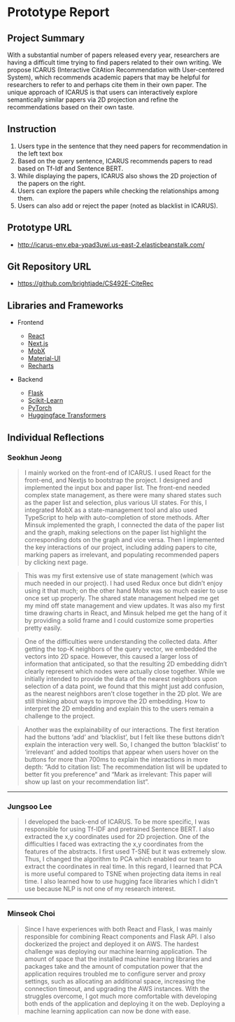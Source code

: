 # Prototype Report

## Project Summary

With a substantial number of papers released every year, researchers are having a difficult time trying to find papers related to their own writing.
We propose ICARUS (Interactive CitAtion Recommendation with User-centered System), which recommends academic papers that may be helpful for researchers to refer to and perhaps cite them in their own paper.
The unique approach of ICARUS is that users can interactively explore semantically similar papers via 2D projection and refine the recommendations based on their own taste.

## Instruction

1. Users type in the sentence that they need papers for recommendation in the left text box
2. Based on the query sentence, ICARUS recommends papers to read based on Tf-Idf and Sentence BERT.
3. While displaying the papers, ICARUS also shows the 2D projection of the papers on the right.
4. Users can explore the papers while checking the relationships among them.
5. Users can also add or reject the paper (noted as blacklist in ICARUS).

## Prototype URL

- <http://icarus-env.eba-ypad3uwi.us-east-2.elasticbeanstalk.com/>

## Git Repository URL

- <https://github.com/brightjade/CS492E-CiteRec>

## Libraries and Frameworks

- Frontend
  - [React](https://reactjs.org/)
  - [Next.js](https://nextjs.org/)
  - [MobX](https://mobx.js.org/README.html)
  - [Material-UI](https://material-ui.com/)
  - [Recharts](https://recharts.org/)

- Backend
  - [Flask](https://flask.palletsprojects.com/en/2.0.x/)
  - [Scikit-Learn](https://scikit-learn.org/stable/)
  - [PyTorch](https://pytorch.org/)
  - [Huggingface Transformers](https://huggingface.co/)

## Individual Reflections

### Seokhun Jeong

> I mainly worked on the front-end of ICARUS. I used React for the front-end, and Nextjs to bootstrap the project. I designed and implemented the input box and paper list. The front-end needed complex state management, as there were many shared states such as the paper list and selection, plus various UI states.
For this, I integrated MobX as a state-management tool and also used TypeScript to help with auto-completion of store methods.
After Minsuk implemented the graph, I connected the data of the paper list and the graph, making selections on the paper list highlight the corresponding dots on the graph and vice versa.
Then I implemented the key interactions of our project, including adding papers to cite, marking papers as irrelevant, and populating recommended papers by clicking next page.

> This was my first extensive use of state management (which was much needed in our project). I had used Redux once but didn’t enjoy using it that much; on the other hand Mobx was so much easier to use once set up properly. The shared state management helped me get my mind off state management and view updates.
It was also my first time drawing charts in React, and Minsuk helped me get the hang of it by providing a solid frame and I could customize some properties pretty easily.

> One of the difficulties were understanding the collected data. After getting the top-K neighbors of the query vector, we embedded the vectors into 2D space. However, this caused a larger loss of information that anticipated, so that the resulting 2D embedding didn’t clearly represent which nodes were actually close together. While we initially intended to provide the data of the nearest neighbors upon selection of a data point, we found that this might just add confusion, as the nearest neighbors aren’t close together in the 2D plot. We are still thinking about ways to improve the 2D embedding. How to interpret the 2D embedding and explain this to the users remain a challenge to the project.

> Another was the explainability of our interactions. The first iteration had the buttons ‘add’ and ‘blacklist’, but I felt like these buttons didn’t explain the interaction very well. So, I changed the button ‘blacklist’ to ‘irrelevant’ and added tooltips that appear when users hover on the buttons for more than 700ms to explain the interactions in more depth: “Add to citation list: The recommendation list will be updated to better fit you preference“ and “Mark as irrelevant: This paper will show up last on your recommendation list”.

---

### Jungsoo Lee

> I developed the back-end of ICARUS. To be more specific, I was responsible for using Tf-IDF and pretrained Sentence BERT. I also extracted the x,y coordinates used for 2D projection. One of the difficulties I faced was extracting the x,y coordinates from the features of the abstracts. I first used T-SNE but it was extremely slow. Thus, I changed the algorithm to PCA which enabled our team to extract the coordinates in real time. In this regard, I learned that PCA is more useful compared to TSNE when projecting data items in real time. I also learned how to use hugging face libraries which I didn't use because NLP is not one of my research interest.

---

### Minseok Choi

> Since I have experiences with both React and Flask, I was mainly responsible for combining React components and Flask API. I also dockerized the project and deployed it on AWS. The hardest challenge was deploying our machine learning application. The amount of space that the installed machine learning libraries and packages take and the amount of computation power that the application requires troubled me to configure server and proxy settings, such as allocating an additional space, increasing the connection timeout, and upgrading the AWS instances. With the struggles overcome, I got much more comfortable with developing both ends of the application and deploying it on the web. Deploying a machine learning application can now be done with ease.
